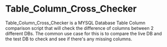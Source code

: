 # Table_Column_Cross_Checker

Table_Column_Cross_Checker is a MYSQL Database Table Column comparison script that will check the difference of columns between 2 different DBs.
The common use case for this is to compare the live DB and the test DB to check and see if there's any missing columns.
